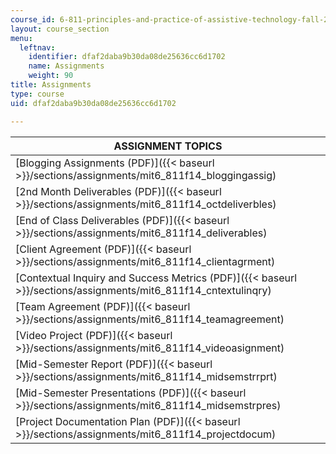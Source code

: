 ```yaml
---
course_id: 6-811-principles-and-practice-of-assistive-technology-fall-2014
layout: course_section
menu:
  leftnav:
    identifier: dfaf2daba9b30da08de25636cc6d1702
    name: Assignments
    weight: 90
title: Assignments
type: course
uid: dfaf2daba9b30da08de25636cc6d1702

---
```


| ASSIGNMENT TOPICS |
| --- |
| [Blogging Assignments (PDF)]({{< baseurl >}}/sections/assignments/mit6_811f14_bloggingassig) |
| [2nd Month Deliverables (PDF)]({{< baseurl >}}/sections/assignments/mit6_811f14_octdeliverbles) |
| [End of Class Deliverables (PDF)]({{< baseurl >}}/sections/assignments/mit6_811f14_deliverables) |
| [Client Agreement (PDF)]({{< baseurl >}}/sections/assignments/mit6_811f14_clientagrment) |
| [Contextual Inquiry and Success Metrics (PDF)]({{< baseurl >}}/sections/assignments/mit6_811f14_cntextulinqry) |
| [Team Agreement (PDF)]({{< baseurl >}}/sections/assignments/mit6_811f14_teamagreement) |
| [Video Project (PDF)]({{< baseurl >}}/sections/assignments/mit6_811f14_videoasignment) |
| [Mid-Semester Report (PDF)]({{< baseurl >}}/sections/assignments/mit6_811f14_midsemstrrprt) |
| [Mid-Semester Presentations (PDF)]({{< baseurl >}}/sections/assignments/mit6_811f14_midsemstrpres) |
| [Project Documentation Plan (PDF)]({{< baseurl >}}/sections/assignments/mit6_811f14_projectdocum)